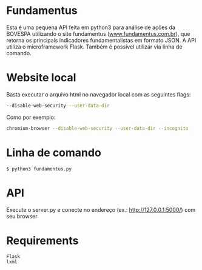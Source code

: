 # Fundamentus
Esta é uma pequena API feita em python3 para análise de ações da BOVESPA utilizando o site fundamentus (www.fundamentus.com.br), que retorna os 
principais indicadores fundamentalistas em formato JSON.
A API utiliza o microframework Flask.
Também é possível utilizar via linha de comando.

# Website local
Basta executar o arquivo html no navegador local com as seguintes flags:
```sh
--disable-web-security --user-data-dir
```

Como por exemplo:
```sh
chromium-browser --disable-web-security --user-data-dir --incognito
```

# Linha de comando
    $ python3 fundamentus.py

# API
Execute o server.py e conecte no endereço (ex.: http://127.0.0.1:5000/) com seu browser

# Requirements
    Flask
    lxml
